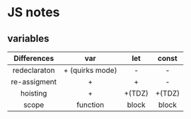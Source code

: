 # JS notes

## variables

Differences | var | let | const
:---: | :---:  | :---:  | :---: 
redeclaraton | + (quirks mode) | - | -
re-assigment | + | + | -
hoisting | + | +(TDZ) |+(TDZ)
scope | function | block | block